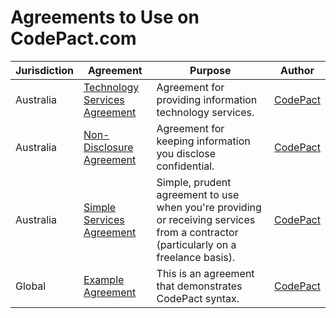 # Agreements to Use on CodePact.com

| Jurisdiction | Agreement |  Purpose | Author |
| ------------- | ------------- |------------- |------------- |
| Australia | [Technology Services Agreement](https://github.com/CodePact/au-technology-services-agreement) | Agreement for providing information technology services.| [CodePact](http://github.com/codepact)
| Australia | [Non-Disclosure Agreement](https://github.com/CodePact/au-non-disclosure-agreement/blob/master/au-non_disclosure_agreement.md) | Agreement for keeping information you disclose confidential.| [CodePact](http://github.com/codepact)
| Australia | [Simple Services Agreement](https://github.com/CodePact/au-simple-services/blob/master/au-simple-services.md) | Simple, prudent agreement to use when you're providing or receiving services from a contractor (particularly on a freelance basis).| [CodePact](http://github.com/codepact) |
| Global | [Example Agreement](https://github.com/CodePact/agreement-example/blob/master/example-agreement.md) | This is an agreement that demonstrates CodePact syntax.| [CodePact](http://github.com/codepact) |
